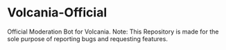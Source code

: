 # Volcania-Official
Official Moderation Bot for Volcania. Note: This Repository is made for the sole purpose of reporting bugs and requesting features.
